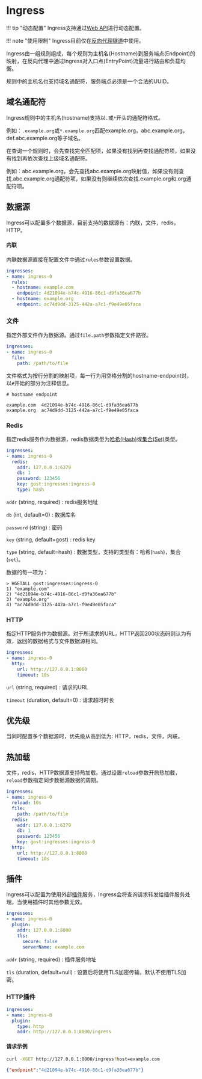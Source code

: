 # Ingress

!!! tip "动态配置"
    Ingress支持通过[Web API](/tutorials/api/overview/)进行动态配置。

!!! note "使用限制"
    Ingress目前仅在[反向代理隧道](/tutorials/reverse-proxy-tunnel/)中使用。

Ingress由一组规则组成，每个规则为主机名(Hostname)到服务端点(Endpoint)的映射，在反向代理中通过Ingress对入口点(EntryPoint)流量进行路由和负载均衡。

规则中的主机名也支持域名通配符，服务端点必须是一个合法的UUID。

## 域名通配符

Ingress规则中的主机名(hostname)支持以`.`或`*`开头的通配符格式。

例如：`.example.org`或`*.example.org`匹配example.org，abc.example.org，def.abc.example.org等子域名。

在查询一个规则时，会先查找完全匹配项，如果没有找到再查找通配符项，如果没有找到再依次查找上级域名通配符。

例如：abc.example.org，会先查找abc.example.org映射值，如果没有则查找.abc.example.org通配符项，如果没有则继续依次查找.example.org和.org通配符项。

## 数据源

Ingress可以配置多个数据源，目前支持的数据源有：内联，文件，redis，HTTP。

#### 内联

内联数据源直接在配置文件中通过`rules`参数设置数据。

```yaml
ingresses:
- name: ingress-0
  rules:
  - hostname: example.com
    endpoint: 4d21094e-b74c-4916-86c1-d9fa36ea677b
  - hostname: example.org
    endpoint: ac74d9dd-3125-442a-a7c1-f9e49e05faca
```

### 文件

指定外部文件作为数据源。通过`file.path`参数指定文件路径。

```yaml
ingresses:
- name: ingress-0
  file:
    path: /path/to/file
```

文件格式为按行分割的映射项，每一行为用空格分割的hostname-endpoint对，以`#`开始的部分为注释信息。

```text
# hostname endpoint

example.com  4d21094e-b74c-4916-86c1-d9fa36ea677b
example.org  ac74d9dd-3125-442a-a7c1-f9e49e05faca
```

### Redis

指定redis服务作为数据源，redis数据类型为[哈希(Hash)](https://redis.io/docs/data-types/hashes/)或[集合(Set)](https://redis.io/docs/data-types/sets/)类型。

```yaml
ingresses:
- name: ingress-0
  redis:
    addr: 127.0.0.1:6379
    db: 1
    password: 123456
    key: gost:ingresses:ingress-0
    type: hash
```

`addr` (string, required)
:    redis服务地址

`db` (int, default=0)
:    数据库名

`password` (string)
:    密码

`key` (string, default=gost)
:    redis key

`type` (string, default=hash)
:    数据类型，支持的类型有：哈希(`hash`)，集合(`set`)。

数据的每一项为：

```redis
> HGETALL gost:ingresses:ingress-0
1) "example.com"
2) "4d21094e-b74c-4916-86c1-d9fa36ea677b"
3) "example.org"
4) "ac74d9dd-3125-442a-a7c1-f9e49e05faca"
```

### HTTP

指定HTTP服务作为数据源。对于所请求的URL，HTTP返回200状态码则认为有效，返回的数据格式与文件数据源相同。

```yaml
ingresses:
- name: ingress-0
  http:
    url: http://127.0.0.1:8000
    timeout: 10s
```

`url` (string, required)
:    请求的URL

`timeout` (duration, default=0)
:    请求超时时长

## 优先级

当同时配置多个数据源时，优先级从高到低为: HTTP，redis，文件，内联。

## 热加载

文件，redis，HTTP数据源支持热加载。通过设置`reload`参数开启热加载，`reload`参数指定同步数据源数据的周期。

```yaml hl_lines="3"
ingresses:
- name: ingress-0
  reload: 10s
  file:
    path: /path/to/file
  redis:
    addr: 127.0.0.1:6379
    db: 1
    password: 123456
    key: gost:ingresses:ingress-0
  http:
    url: http://127.0.0.1:8000
    timeout: 10s
```

## 插件

Ingress可以配置为使用外部[插件](/concepts/plugin/)服务，Ingress会将查询请求转发给插件服务处理。当使用插件时其他参数无效。

```yaml
ingresses:
- name: ingress-0
  plugin:
    addr: 127.0.0.1:8000
    tls: 
      secure: false
      serverName: example.com
```

`addr` (string, required)
:    插件服务地址

`tls` (duration, default=null)
:    设置后将使用TLS加密传输，默认不使用TLS加密。

### HTTP插件

```yaml
ingresses:
- name: ingress-0
  plugin:
    type: http
    addr: http://127.0.0.1:8000/ingress
```

#### 请求示例

```bash
curl -XGET http://127.0.0.1:8000/ingress?host=example.com
```

```json
{"endpoint":"4d21094e-b74c-4916-86c1-d9fa36ea677b"}
```
